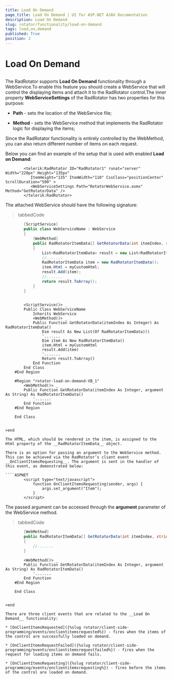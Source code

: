 ```yaml
---
title: Load On Demand
page_title: Load On Demand | UI for ASP.NET AJAX Documentation
description: Load On Demand
slug: rotator/functionality/load-on-demand
tags: load,on,demand
published: True
position: 2
---
```


# Load On Demand



## 

The RadRotator supports __Load On Demand__ functionality through a WebService.To enable this feature you should create a WebService that will control the displaying items and attach it to the RadRotator control.The inner property __WebServiceSettings__ of the RadRotator has two properties for this purpose:

* __Path__ - sets the location of the WebService file;

* __Method__ - sets the WebService method that implements the RadRotator logic for displaying the items;

Since the RadRotator functionality is entirely controlled by the WebMethod, you can also return different number of items on each request.

Below you can find an example of the setup that is used with enabled __Load on Demand__:

````ASPNET
	    <telerik:RadRotator ID="RadRotator1" runat="server" Width="220px" Height="135px"
	       ItemHeight="135" ItemWidth="110" CssClass="positionCenter" ScrollDuration="500" >
	       <WebServiceSettings Path="RotatorWebService.asmx" Method="GetRotatorData" />
	    </telerik:RadRotator>
````



The attached WebService should have the following signature:

>tabbedCode

````C#
		[ScriptService]
		public class WebServiceName : WebService
		{
			[WebMethod]
			public RadRotatorItemData[] GetRotatorData(int itemIndex, string argument)
			{
				List<RadRotatorItemData> result = new List<RadRotatorItemData>();
				//.......
				RadRotatorItemData item = new RadRotatorItemData();
				item.Html = myCustomHtml;
				result.Add(item);
				//.......
				return result.ToArray();
			}
		}
	
````



````VB
		<ScriptService()> _
		Public Class WebServiceName
			Inherits WebService
			<WebMethod()> _
			Public Function GetRotatorData(itemIndex As Integer) As RadRotatorItemData()
				Dim result As New List(Of RadRotatorItemData)()
				'.......
				Dim item As New RadRotatorItemData()
				item.Html = myCustomHtml
				result.Add(item)
				'.......
				Return result.ToArray()
			End Function
		End Class
	#End Region
	
	#Region "rotator-load-on-demand-VB_1"
		<WebMethod()> _
		Public Function GetRotatorData(itemIndex As Integer, argument As String) As RadRotatorItemData()
			'.......
		End Function
	#End Region
	
	End Class


>end

The HTML, which should be rendered in the item, is assigned to the Html property of the __RadRotatorItemData__ object.

There is an option for passing an argument to the WebService method. This can be achieved via the RadRotator’s client event __OnClientItemsRequesting__. The argument is sent in the handler of this event, as demonstrated below:

````ASPNET
		<script type="text/javascript">
			function OnClientItemsRequesting(sender, args) {
				args.set_argument("Item");
			}
		</script>
````



The passed argument can be accessed through the __argument__ parameter of the WebService method.

>tabbedCode

````C#
		[WebMethod]
		public RadRotatorItemData[] GetRotatorData(int itemIndex, string argument)
		{
			//.......
		}
````



````VB
		<WebMethod()> _
		Public Function GetRotatorData(itemIndex As Integer, argument As String) As RadRotatorItemData()
			'.......
		End Function
	#End Region
	
	End Class


>end

There are three client events that are related to the __Load On Demand__ functionality:

* [OnClientItemsRequested]({%slug rotator/client-side-programming/events/onclientitemsrequested%}) - fires when the items of the control are successfully loaded on demand.

* [OnClientItemsRequestFailed]({%slug rotator/client-side-programming/events/onclientitemsrequestfailed%}) - fires when the request for loading items on demand fails.

* [OnClientItemsRequesting]({%slug rotator/client-side-programming/events/onclientitemsrequesting%}) - fires before the items of the control are loaded on demand.
